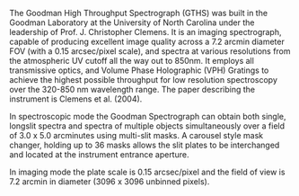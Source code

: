 The Goodman High Throughput Spectrograph (GTHS) was built in the Goodman Laboratory
at the University of North Carolina under the leadership of Prof. J. Christopher
Clemens. It is an imaging spectrograph, capable of producing excellent image quality
across a 7.2 arcmin diameter FOV (with a 0.15 arcsec/pixel scale), and spectra at
various resolutions from the atmospheric UV cutoff all the way out to 850nm. It
employs all transmissive optics, and Volume Phase Holographic (VPH) Gratings to
achieve the highest possible throughput for low resolution spectroscopy over the
320-850 nm wavelength range. The paper describing the instrument is Clemens et al.
(2004). 

In spectroscopic mode the Goodman Spectrograph can obtain both single, longslit
spectra and spectra of multiple objects simultaneously over a field of 3.0 x 5.0
arcminutes using multi-slit masks. A carousel style mask changer, holding up to 36
masks allows the slit plates to be interchanged and located at the instrument
entrance aperture.

In imaging mode the plate scale is 0.15 arcsec/pixel and the field of view is 7.2
arcmin in diameter (3096 x 3096 unbinned pixels).
        